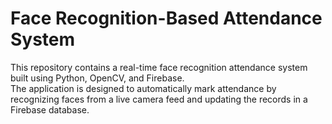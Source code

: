 <h1>Face Recognition-Based Attendance System</h1>
This repository contains a real-time face recognition attendance system built using Python, OpenCV, and Firebase.<br> 
The application is designed to automatically mark attendance by recognizing faces from a live camera feed and updating the records in a Firebase database.

<br>
